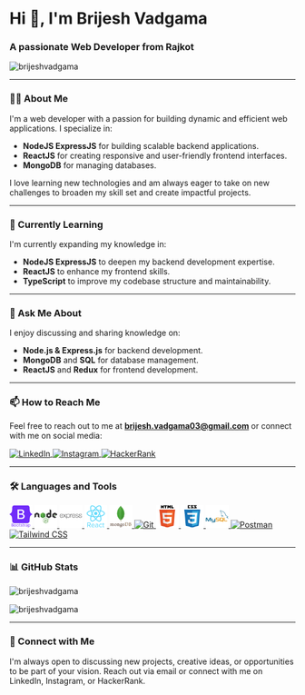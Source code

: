 # Hi 👋, I'm Brijesh Vadgama

### A passionate Web Developer from Rajkot

<p align="left"> <img src="https://komarev.com/ghpvc/?username=brijeshvadgama&label=Profile%20views&color=0e75b6&style=flat" alt="brijeshvadgama" /> </p>

---

### 👨‍💻 About Me
I'm a web developer with a passion for building dynamic and efficient web applications. I specialize in:
- **NodeJS ExpressJS** for building scalable backend applications.
- **ReactJS** for creating responsive and user-friendly frontend interfaces.
- **MongoDB** for managing databases.

I love learning new technologies and am always eager to take on new challenges to broaden my skill set and create impactful projects.

---

### 🌱 Currently Learning
I'm currently expanding my knowledge in:
- **NodeJS ExpressJS** to deepen my backend development expertise.
- **ReactJS** to enhance my frontend skills.
- **TypeScript** to improve my codebase structure and maintainability.

---

### 💬 Ask Me About
I enjoy discussing and sharing knowledge on:
- **Node.js & Express.js** for backend development.
- **MongoDB** and **SQL** for database management.
- **ReactJS** and **Redux** for frontend development.

---

### 📫 How to Reach Me
Feel free to reach out to me at **brijesh.vadgama03@gmail.com** or connect with me on social media:

<p align="left">
  <a href="https://linkedin.com/in/brijeshvadgama" target="_blank">
    <img align="center" src="https://raw.githubusercontent.com/rahuldkjain/github-profile-readme-generator/master/src/images/icons/Social/linked-in-alt.svg" alt="LinkedIn" height="30" width="40" />
  </a>
  <a href="https://instagram.com/brijeshvadgama_" target="_blank">
    <img align="center" src="https://raw.githubusercontent.com/rahuldkjain/github-profile-readme-generator/master/src/images/icons/Social/instagram.svg" alt="Instagram" height="30" width="40" />
  </a>
  <a href="https://www.hackerrank.com/brijeshvadgama" target="_blank">
    <img align="center" src="https://raw.githubusercontent.com/rahuldkjain/github-profile-readme-generator/master/src/images/icons/Social/hackerrank.svg" alt="HackerRank" height="30" width="40" />
  </a>
</p>

---

### 🛠️ Languages and Tools
<p align="left">
  <a href="https://getbootstrap.com" target="_blank" rel="noreferrer">
    <img src="https://raw.githubusercontent.com/devicons/devicon/master/icons/bootstrap/bootstrap-plain-wordmark.svg" alt="Bootstrap" width="40" height="40"/>
  </a>
  <a href="https://nodejs.org/en/" target="_blank" rel="noreferrer">
    <img src="https://raw.githubusercontent.com/devicons/devicon/master/icons/nodejs/nodejs-original-wordmark.svg" alt="Node.js" width="40" height="40"/>
  </a>
  <a href="https://expressjs.com/" target="_blank" rel="noreferrer">
    <img src="https://raw.githubusercontent.com/devicons/devicon/master/icons/express/express-original-wordmark.svg" alt="Express.js" width="40" height="40"/>
  </a>
  <a href="https://reactjs.org/" target="_blank" rel="noreferrer">
    <img src="https://raw.githubusercontent.com/devicons/devicon/master/icons/react/react-original-wordmark.svg" alt="React" width="40" height="40"/>
  </a>
  <a href="https://www.mongodb.com/" target="_blank" rel="noreferrer">
    <img src="https://raw.githubusercontent.com/devicons/devicon/master/icons/mongodb/mongodb-original-wordmark.svg" alt="MongoDB" width="40" height="40"/>
  </a>
  <a href="https://git-scm.com/" target="_blank" rel="noreferrer">
    <img src="https://www.vectorlogo.zone/logos/git-scm/git-scm-icon.svg" alt="Git" width="40" height="40"/>
  </a>
  <a href="https://www.w3.org/html/" target="_blank" rel="noreferrer">
    <img src="https://raw.githubusercontent.com/devicons/devicon/master/icons/html5/html5-original-wordmark.svg" alt="HTML5" width="40" height="40"/>
  </a>
  <a href="https://www.w3schools.com/css/" target="_blank" rel="noreferrer">
    <img src="https://raw.githubusercontent.com/devicons/devicon/master/icons/css3/css3-original-wordmark.svg" alt="CSS3" width="40" height="40"/>
  </a>
  <a href="https://www.mysql.com/" target="_blank" rel="noreferrer">
    <img src="https://raw.githubusercontent.com/devicons/devicon/master/icons/mysql/mysql-original-wordmark.svg" alt="MySQL" width="40" height="40"/>
  </a>
  <a href="https://www.postman.com/" target="_blank" rel="noreferrer">
    <img src="https://www.vectorlogo.zone/logos/getpostman/getpostman-icon.svg" alt="Postman" width="40" height="40"/>
  </a>
  <a href="https://tailwindcss.com/" target="_blank" rel="noreferrer">
    <img src="https://www.vectorlogo.zone/logos/tailwindcss/tailwindcss-icon.svg" alt="Tailwind CSS" width="40" height="40"/>
  </a>
</p>

---

### 📊 GitHub Stats
<p><img align="center" src="https://github-readme-stats.vercel.app/api/top-langs?username=brijeshvadgama&show_icons=true&locale=en&layout=compact" alt="brijeshvadgama" /></p>

<p><img align="center" src="https://github-readme-stats.vercel.app/api?username=brijeshvadgama&show_icons=true&locale=en" alt="brijeshvadgama" /></p>

---

### 🤝 Connect with Me
I'm always open to discussing new projects, creative ideas, or opportunities to be part of your vision. Reach out via email or connect with me on LinkedIn, Instagram, or HackerRank.
